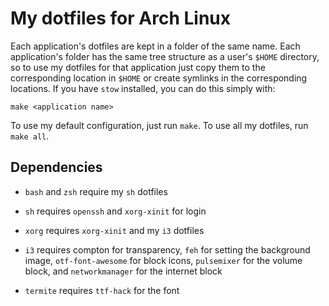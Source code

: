 # My dotfiles for Arch Linux

Each application's dotfiles are kept in a folder of the same name. Each application's folder has the same tree structure as a user's `$HOME` directory, so to use my dotfiles for that application just copy them to the corresponding location in `$HOME` or create symlinks in the corresponding locations. If you have `stow` installed, you can do this simply with:

```
make <application name>
```

To use my default configuration, just run `make`. To use all my dotfiles, run `make all`.

## Dependencies

+ `bash` and `zsh` require my `sh` dotfiles

+ `sh` requires `openssh` and `xorg-xinit` for login

+ `xorg` requires `xorg-xinit` and my `i3` dotfiles

+ `i3` requires compton for transparency, `feh` for setting the background image, `otf-font-awesome` for block icons, `pulsemixer` for the volume block, and `networkmanager` for the internet block

+ `termite` requires `ttf-hack` for the font
